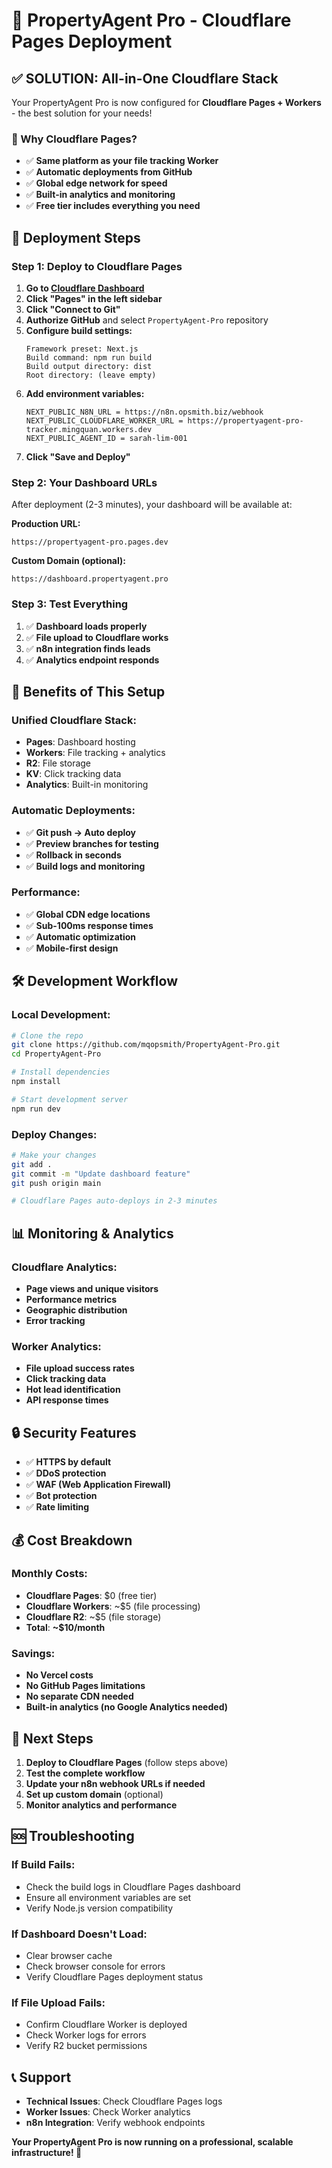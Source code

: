 # 🚀 PropertyAgent Pro - Cloudflare Pages Deployment

## ✅ SOLUTION: All-in-One Cloudflare Stack

Your PropertyAgent Pro is now configured for **Cloudflare Pages + Workers** - the best solution for your needs!

### 🎯 Why Cloudflare Pages?
- ✅ **Same platform as your file tracking Worker**
- ✅ **Automatic deployments from GitHub**
- ✅ **Global edge network for speed**
- ✅ **Built-in analytics and monitoring**
- ✅ **Free tier includes everything you need**

## 🔧 Deployment Steps

### Step 1: Deploy to Cloudflare Pages

1. **Go to [Cloudflare Dashboard](https://dash.cloudflare.com)**
2. **Click "Pages" in the left sidebar**
3. **Click "Connect to Git"**
4. **Authorize GitHub** and select `PropertyAgent-Pro` repository
5. **Configure build settings:**
   ```
   Framework preset: Next.js
   Build command: npm run build
   Build output directory: dist
   Root directory: (leave empty)
   ```
6. **Add environment variables:**
   ```
   NEXT_PUBLIC_N8N_URL = https://n8n.opsmith.biz/webhook
   NEXT_PUBLIC_CLOUDFLARE_WORKER_URL = https://propertyagent-pro-tracker.mingquan.workers.dev
   NEXT_PUBLIC_AGENT_ID = sarah-lim-001
   ```
7. **Click "Save and Deploy"**

### Step 2: Your Dashboard URLs

After deployment (2-3 minutes), your dashboard will be available at:

**Production URL:**
```
https://propertyagent-pro.pages.dev
```

**Custom Domain (optional):**
```
https://dashboard.propertyagent.pro
```

### Step 3: Test Everything

1. ✅ **Dashboard loads properly**
2. ✅ **File upload to Cloudflare works**
3. ✅ **n8n integration finds leads**
4. ✅ **Analytics endpoint responds**

## 🎉 Benefits of This Setup

### **Unified Cloudflare Stack:**
- **Pages**: Dashboard hosting
- **Workers**: File tracking + analytics
- **R2**: File storage
- **KV**: Click tracking data
- **Analytics**: Built-in monitoring

### **Automatic Deployments:**
- ✅ **Git push → Auto deploy**
- ✅ **Preview branches for testing**
- ✅ **Rollback in seconds**
- ✅ **Build logs and monitoring**

### **Performance:**
- ✅ **Global CDN edge locations**
- ✅ **Sub-100ms response times**
- ✅ **Automatic optimization**
- ✅ **Mobile-first design**

## 🛠 Development Workflow

### Local Development:
```bash
# Clone the repo
git clone https://github.com/mqopsmith/PropertyAgent-Pro.git
cd PropertyAgent-Pro

# Install dependencies
npm install

# Start development server
npm run dev
```

### Deploy Changes:
```bash
# Make your changes
git add .
git commit -m "Update dashboard feature"
git push origin main

# Cloudflare Pages auto-deploys in 2-3 minutes
```

## 📊 Monitoring & Analytics

### **Cloudflare Analytics:**
- **Page views and unique visitors**
- **Performance metrics**
- **Geographic distribution**
- **Error tracking**

### **Worker Analytics:**
- **File upload success rates**
- **Click tracking data**
- **Hot lead identification**
- **API response times**

## 🔒 Security Features

- ✅ **HTTPS by default**
- ✅ **DDoS protection**
- ✅ **WAF (Web Application Firewall)**
- ✅ **Bot protection**
- ✅ **Rate limiting**

## 💰 Cost Breakdown

### **Monthly Costs:**
- **Cloudflare Pages**: $0 (free tier)
- **Cloudflare Workers**: ~$5 (file processing)
- **Cloudflare R2**: ~$5 (file storage)
- **Total**: **~$10/month**

### **Savings:**
- **No Vercel costs**
- **No GitHub Pages limitations**
- **No separate CDN needed**
- **Built-in analytics (no Google Analytics needed)**

## 🚀 Next Steps

1. **Deploy to Cloudflare Pages** (follow steps above)
2. **Test the complete workflow**
3. **Update your n8n webhook URLs if needed**
4. **Set up custom domain** (optional)
5. **Monitor analytics and performance**

## 🆘 Troubleshooting

### **If Build Fails:**
- Check the build logs in Cloudflare Pages dashboard
- Ensure all environment variables are set
- Verify Node.js version compatibility

### **If Dashboard Doesn't Load:**
- Clear browser cache
- Check browser console for errors
- Verify Cloudflare Pages deployment status

### **If File Upload Fails:**
- Confirm Cloudflare Worker is deployed
- Check Worker logs for errors
- Verify R2 bucket permissions

## 📞 Support

- **Technical Issues**: Check Cloudflare Pages logs
- **Worker Issues**: Check Worker analytics
- **n8n Integration**: Verify webhook endpoints

**Your PropertyAgent Pro is now running on a professional, scalable infrastructure! 🎉**
